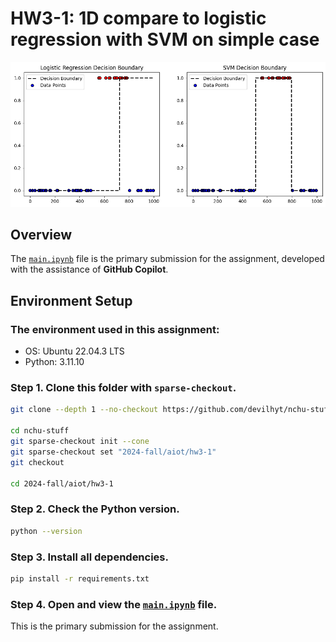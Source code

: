 # HW3-1: 1D compare to  logistic regression with SVM on simple case

![LR VS SVM](image/lr-vs-svm.png)

## Overview


The [`main.ipynb`](main.ipynb) file is the primary submission for the assignment, developed with the assistance of **GitHub Copilot**.


## Environment Setup

### The environment used in this assignment:
  - OS: Ubuntu 22.04.3 LTS
  - Python: 3.11.10

### Step 1. Clone this folder with `sparse-checkout`.
  ```bash
  git clone --depth 1 --no-checkout https://github.com/devilhyt/nchu-stuff.git

  cd nchu-stuff
  git sparse-checkout init --cone
  git sparse-checkout set "2024-fall/aiot/hw3-1"
  git checkout
  
  cd 2024-fall/aiot/hw3-1
  ```

### Step 2. Check the Python version.
  ```bash
  python --version
  ```
### Step 3. Install all dependencies.
  ```bash
  pip install -r requirements.txt
  ```
### Step 4. Open and view the [`main.ipynb`](main.ipynb) file.
  This is the primary submission for the assignment.
